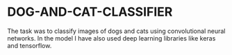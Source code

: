 # DOG-AND-CAT-CLASSIFIER

The task was to classify images of dogs and cats using convolutional neural networks.
In the model I have also used deep learning libraries like keras and tensorflow. 

